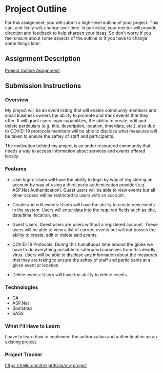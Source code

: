 # Project Outline
For this assignment, you will submit a high-level outline of your project. This can, and likely will, change over time. In particular, your mentor will provide direction and feedback to help sharpen your ideas. So don't worry if you feel unsure about some aspects of the outline or if you have to change some things later.

## Assignment Description
[Project Outline Assignment](https://education.launchcode.org/liftoff/modules/assignments/project-outline)

## Submission Instructions

### Overview
My project will be an event listing that will enable community members and small business owners the ability to promote and track events that they offer. It will grant users login capabilities, the ability to create, edit and delete particulars (e.g. title, description, location, time/date, etc.), also due to COVID-19 protocols members will be able to disclose what measures will be taken to ensure the saftey of staff and participants. 

The motivation behind my project is an under resourced community that needs a way to access information about services and events offered locally.

### Features
* User login: Users will have the ability to login by way of registering an account by way of using a third-party authentication provider(e.g. ASP.Net Authentication). Guest users will be able to view events but all other access will be restricted to users with an account.

* Create and edit events: Users will have the ability to create new events in the system. Users will enter data into the required fields such as title, date/time, location, etc.

* Guest Users: Guest users are users without a registered account. These users will be able to view a list of current events but will not posses the ability to create, edit or delete said events.

* COVID-19 Protocols: During this tumultuous time around the globe we have to do everything possible to safeguard ourselves from this deadly virus. Users will be able to disclose any information about the measures that they are taking to ensure the saftey of staff and participants at a given event or location.

* Delete events: Users will have the ability to delete events.
 
### Technologies

* C#
* ASP.Net
* Bootstrap
* SASS

### What I'll Have to Learn
I have to learn how to implement the authorization and authentication on an existing project.

### Project Tracker
https://trello.com/b/zja6tOan/my-project

